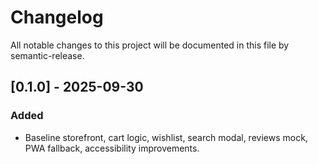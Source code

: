 # Changelog

All notable changes to this project will be documented in this file by semantic-release.

## [0.1.0] - 2025-09-30
### Added
- Baseline storefront, cart logic, wishlist, search modal, reviews mock, PWA fallback, accessibility improvements.

